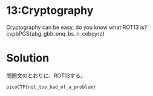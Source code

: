 # 13:Cryptography

Cryptography can be easy, do you know what ROT13 is? \
cvpbPGS{abg_gbb_onq_bs_n_ceboyrz}

# Solution

問題文のとおりに、ROT13する。

`picoCTF{not_too_bad_of_a_problem}`

